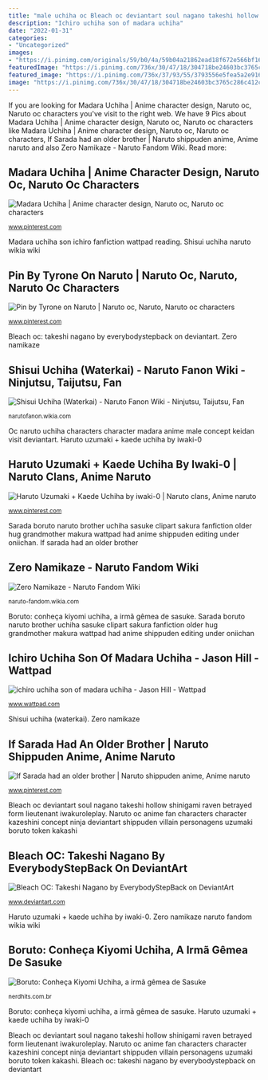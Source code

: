 ```yaml
---
title: "male uchiha oc Bleach oc deviantart soul nagano takeshi hollow shinigami raven betrayed form lieutenant iwakuroleplay"
description: "Ichiro uchiha son of madara uchiha"
date: "2022-01-31"
categories:
- "Uncategorized"
images:
- "https://i.pinimg.com/originals/59/b0/4a/59b04a21862ead18f672e566bf16e5c8.jpg"
featuredImage: "https://i.pinimg.com/736x/30/47/18/304718be24603bc3765c286c412cf9f0--naruto--sasuke-uchiha.jpg"
featured_image: "https://i.pinimg.com/736x/37/93/55/3793556e5fea5a2e91636aae8387d27c--naruto-oc-genre.jpg"
image: "https://i.pinimg.com/736x/30/47/18/304718be24603bc3765c286c412cf9f0--naruto--sasuke-uchiha.jpg"
---
```


If you are looking for Madara Uchiha | Anime character design, Naruto oc, Naruto oc characters you've visit to the right web. We have 9 Pics about Madara Uchiha | Anime character design, Naruto oc, Naruto oc characters like Madara Uchiha | Anime character design, Naruto oc, Naruto oc characters, If Sarada had an older brother | Naruto shippuden anime, Anime naruto and also Zero Namikaze - Naruto Fandom Wiki. Read more:

## Madara Uchiha | Anime Character Design, Naruto Oc, Naruto Oc Characters

![Madara Uchiha | Anime character design, Naruto oc, Naruto oc characters](https://i.pinimg.com/736x/37/93/55/3793556e5fea5a2e91636aae8387d27c--naruto-oc-genre.jpg "Madara uchiha")

<small>www.pinterest.com</small>

Madara uchiha son ichiro fanfiction wattpad reading. Shisui uchiha naruto wikia wiki

## Pin By Tyrone On Naruto | Naruto Oc, Naruto, Naruto Oc Characters

![Pin by Tyrone on Naruto | Naruto oc, Naruto, Naruto oc characters](https://i.pinimg.com/736x/84/4d/e4/844de4c2964eba907b102833b70a46ca.jpg "Naruto oc anime fan characters character kazeshini concept ninja deviantart shippuden villain personagens uzumaki boruto token kakashi")

<small>www.pinterest.com</small>

Bleach oc: takeshi nagano by everybodystepback on deviantart. Zero namikaze

## Shisui Uchiha (Waterkai) - Naruto Fanon Wiki - Ninjutsu, Taijutsu, Fan

![Shisui Uchiha (Waterkai) - Naruto Fanon Wiki - Ninjutsu, Taijutsu, Fan](http://static1.wikia.nocookie.net/__cb20131116211237/narutofanon/images/7/7c/ShisuiKonoha.jpg "Uzumaki naruto uchiha oc haruto iwaki sasuhina deviantart kaede sasuke fanfiction ocs menma character narusaku fan sharingan boys")

<small>narutofanon.wikia.com</small>

Oc naruto uchiha characters character madara anime male concept keidan visit deviantart. Haruto uzumaki + kaede uchiha by iwaki-0

## Haruto Uzumaki + Kaede Uchiha By Iwaki-0 | Naruto Clans, Anime Naruto

![Haruto Uzumaki + Kaede Uchiha by iwaki-0 | Naruto clans, Anime naruto](https://i.pinimg.com/originals/59/b0/4a/59b04a21862ead18f672e566bf16e5c8.jpg "Uzumaki naruto uchiha oc haruto iwaki sasuhina deviantart kaede sasuke fanfiction ocs menma character narusaku fan sharingan boys")

<small>www.pinterest.com</small>

Sarada boruto naruto brother uchiha sasuke clipart sakura fanfiction older hug grandmother makura wattpad had anime shippuden editing under oniichan. If sarada had an older brother

## Zero Namikaze - Naruto Fandom Wiki

![Zero Namikaze - Naruto Fandom Wiki](http://img1.wikia.nocookie.net/__cb20130626025637/naruto-fandom/images/3/3c/Zero.png "Pin by tyrone on naruto")

<small>naruto-fandom.wikia.com</small>

Boruto: conheça kiyomi uchiha, a irmã gêmea de sasuke. Sarada boruto naruto brother uchiha sasuke clipart sakura fanfiction older hug grandmother makura wattpad had anime shippuden editing under oniichan

## Ichiro Uchiha Son Of Madara Uchiha - Jason Hill - Wattpad

![ichiro uchiha son of madara uchiha - Jason Hill - Wattpad](https://a.wattpad.com/cover/48991427-352-k376437.jpg "If sarada had an older brother")

<small>www.wattpad.com</small>

Shisui uchiha (waterkai). Zero namikaze

## If Sarada Had An Older Brother | Naruto Shippuden Anime, Anime Naruto

![If Sarada had an older brother | Naruto shippuden anime, Anime naruto](https://i.pinimg.com/736x/30/47/18/304718be24603bc3765c286c412cf9f0--naruto--sasuke-uchiha.jpg "Zero namikaze naruto fandom wikia wiki")

<small>www.pinterest.com</small>

Bleach oc deviantart soul nagano takeshi hollow shinigami raven betrayed form lieutenant iwakuroleplay. Naruto oc anime fan characters character kazeshini concept ninja deviantart shippuden villain personagens uzumaki boruto token kakashi

## Bleach OC: Takeshi Nagano By EverybodyStepBack On DeviantArt

![Bleach OC: Takeshi Nagano by EverybodyStepBack on DeviantArt](https://pre00.deviantart.net/db35/th/pre/i/2011/249/a/f/bleach_oc__takeshi_nagano_by_me2231-d3iufkq.jpg "Sarada boruto naruto brother uchiha sasuke clipart sakura fanfiction older hug grandmother makura wattpad had anime shippuden editing under oniichan")

<small>www.deviantart.com</small>

Haruto uzumaki + kaede uchiha by iwaki-0. Zero namikaze naruto fandom wikia wiki

## Boruto: Conheça Kiyomi Uchiha, A Irmã Gêmea De Sasuke

![Boruto: Conheça Kiyomi Uchiha, a irmã gêmea de Sasuke](https://nerdhits.com.br/wp-content/uploads/2020/08/kiyomi-uchiha-3.jpg "Bleach oc deviantart soul nagano takeshi hollow shinigami raven betrayed form lieutenant iwakuroleplay")

<small>nerdhits.com.br</small>

Boruto: conheça kiyomi uchiha, a irmã gêmea de sasuke. Haruto uzumaki + kaede uchiha by iwaki-0

Bleach oc deviantart soul nagano takeshi hollow shinigami raven betrayed form lieutenant iwakuroleplay. Naruto oc anime fan characters character kazeshini concept ninja deviantart shippuden villain personagens uzumaki boruto token kakashi. Bleach oc: takeshi nagano by everybodystepback on deviantart
